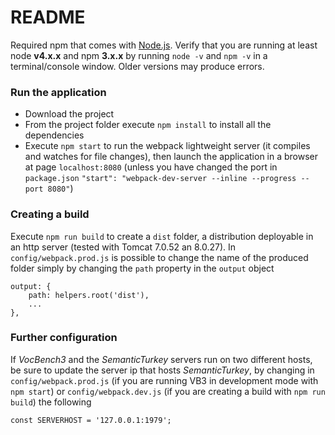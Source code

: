 # README #

Required npm that comes with [Node.js](https://nodejs.org/en/).
Verify that you are running at least node __v4.x.x__ and npm __3.x.x__ by running `node -v` and `npm -v` in a terminal/console window. Older versions may produce errors.

### Run the application ###

* Download the project
* From the project folder execute `npm install` to install all the dependencies
* Execute `npm start` to run the webpack lightweight server (it compiles and watches for file changes), then launch the application in a browser at page `localhost:8080` (unless you have changed the port in `package.json` `"start": "webpack-dev-server --inline --progress --port 8080"`)



### Creating a build ###
Execute `npm run build` to create a `dist` folder, a distribution deployable in an http server (tested with Tomcat 7.0.52 an 8.0.27).
In `config/webpack.prod.js` is possible to change the name of the produced folder simply by changing the `path` property in the `output` object
```
output: {
    path: helpers.root('dist'),
    ...    
},
```

### Further configuration ###
If *VocBench3* and the *SemanticTurkey* servers run on two different hosts, be sure to update the server ip that hosts *SemanticTurkey*, by changing in `config/webpack.prod.js` (if you are running VB3 in development mode with `npm start`) or `config/webpack.dev.js` (if you are creating a build with `npm run build`) the following
```
const SERVERHOST = '127.0.0.1:1979';
```